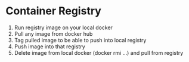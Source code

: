 Container Registry
==================

1. Run registry image on your local docker
2. Pull any image from docker hub
3. Tag pulled image to be able to push into local registry
4. Push image into that registry
5. Delete image from local docker (docker rmi ...) and pull from registry
